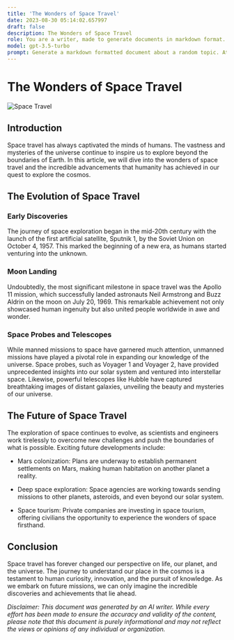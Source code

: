 ```yaml
---
title: 'The Wonders of Space Travel'
date: 2023-08-30 05:14:02.657997
draft: false
description: The Wonders of Space Travel
role: You are a writer, made to generate documents in markdown format. It is very important that all of the documents you generate are in valid markdown format.
model: gpt-3.5-turbo
prompt: Generate a markdown formatted document about a random topic. At the bottom, include a disclaimer explaining that the document was generated by you. The first line of the document should be the title. Make sure that the entire document is in proper markdown format, using a mix of various tags to make the document visually appealing.
---
```


# The Wonders of Space Travel

![Space Travel](https://images.unsplash.com/photo-1560157821-c08b8b730731?ixlib=rb-1.2.1&auto=format&fit=crop&w=1350&h=600&q=80)

## Introduction

Space travel has always captivated the minds of humans. The vastness and mysteries of the universe continue to inspire us to explore beyond the boundaries of Earth. In this article, we will dive into the wonders of space travel and the incredible advancements that humanity has achieved in our quest to explore the cosmos.

## The Evolution of Space Travel

### Early Discoveries

The journey of space exploration began in the mid-20th century with the launch of the first artificial satellite, Sputnik 1, by the Soviet Union on October 4, 1957. This marked the beginning of a new era, as humans started venturing into the unknown.

### Moon Landing

Undoubtedly, the most significant milestone in space travel was the Apollo 11 mission, which successfully landed astronauts Neil Armstrong and Buzz Aldrin on the moon on July 20, 1969. This remarkable achievement not only showcased human ingenuity but also united people worldwide in awe and wonder.

### Space Probes and Telescopes

While manned missions to space have garnered much attention, unmanned missions have played a pivotal role in expanding our knowledge of the universe. Space probes, such as Voyager 1 and Voyager 2, have provided unprecedented insights into our solar system and ventured into interstellar space. Likewise, powerful telescopes like Hubble have captured breathtaking images of distant galaxies, unveiling the beauty and mysteries of our universe.

## The Future of Space Travel

The exploration of space continues to evolve, as scientists and engineers work tirelessly to overcome new challenges and push the boundaries of what is possible. Exciting future developments include:

- Mars colonization: Plans are underway to establish permanent settlements on Mars, making human habitation on another planet a reality.

- Deep space exploration: Space agencies are working towards sending missions to other planets, asteroids, and even beyond our solar system.

- Space tourism: Private companies are investing in space tourism, offering civilians the opportunity to experience the wonders of space firsthand.

## Conclusion

Space travel has forever changed our perspective on life, our planet, and the universe. The journey to understand our place in the cosmos is a testament to human curiosity, innovation, and the pursuit of knowledge. As we embark on future missions, we can only imagine the incredible discoveries and achievements that lie ahead.

*Disclaimer: This document was generated by an AI writer. While every effort has been made to ensure the accuracy and validity of the content, please note that this document is purely informational and may not reflect the views or opinions of any individual or organization.*